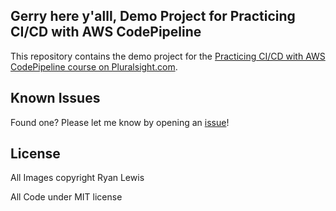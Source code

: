 ## Gerry here y'alll, Demo Project for Practicing CI/CD with AWS CodePipeline

This repository contains the demo project for the [Practicing CI/CD with AWS CodePipeline course on Pluralsight.com](http://www.pluralsight.com/courses/aws-developer-designing-developing).

## Known Issues

Found one? Please let me know by opening an [issue](https://github.com/ryanmurakami/hbfl/issues)!

## License

All Images copyright Ryan Lewis

All Code under MIT license

